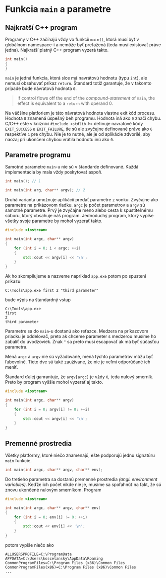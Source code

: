 # Funkcia `main` a parametre

## Najkratší C++ program

Programy v C++ začínajú vždy vo funkcií `main()`, ktorá musí byť v globálnom namespace-i a nemôže byť preťažená (teda musí existovať práve jedna). Najkratší platný C++ program vyzerá takto. 

```cpp
int main() 
{
}
```

`main` je jedná funkcia, ktorá síce má navrátovú hodnotu (typu `int`), ale nemusí obsahuvať príkaz `return`. Štandard totiž garantuje, že v takomto prípade bude návratová hodnota `0`. 

> If control flows off the end of the *compound-statement* of `main`, the effect is equivalent to a `return` with operand 0.

Na väčšine platforiem je táto návratová hodnota vlastne exit kód procesu. Hodnota `0` znamená úspešný beh programu. Hodnota iná ako `0` značí chybu. C/C++ ešte v knižnici `#include <stdlib.h>` definuje navratové kódy `EXIT_SUCCESS` a `EXIT_FAILURE`, tie sú ale zvyčajne definované práve ako `0` respektíve `1` pre chybu. Nie je to nutné, ale je od aplikácie zdvorilé, aby naozaj pri ukončení chybou vrátila hodnotu inú ako `0`. 

## Parametre programu

Samotné parametre `main`-u nie sú v štandarde definované. Každá implementácia by mala vždy poskytovať aspoň. 

```cpp
int main(); // 1

int main(int arg, char** argv); // 2
```

Druhá varianta umožnuje aplikácií predať parametre z vonku. Zvyčajne ako parametre na prikázovom riadku. `argc` je počet parametrov a `argv` sú samotné parametre. Prvý je zvyčajne meno alebo cesta k spustiteľnému súboru, ktorý obsahuje náš program. Jednoduchý program, ktorý vypíše všetky svoje parametre by mohol vyzerať takto. 

```cpp
#include <iostream>

int main(int argc, char** argv)
{
    for (int i = 0; i < argc; ++i)
    {
        std::cout << argv[i] << '\n';
    }
}
```

Ak ho skompilujeme a nazveme napriklad `app.exe` potom po spustení príkazu 

```
C:\Tools\app.exe first 2 "third parameter"
```

bude výpis na štandardný vstup 

```
C:\Tools\app.exe
first
2
third parameter
```

Parametre sa do `main`-u dostanú ako reťazce. Medzera na príkazovom priadku je oddelovač, preto ak chceme parameter s medzerou musíme ho zabaliť do úvodzoviek. Znak `"` sa preto musi escapovať ak má byť súčasťou parametra. 

Mená `argc` a `argv` nie sú vyžadované, mená týchto parametrov môžu byť ľubovolné. Tieto dve sú také zaužívané, že nie je veľmi odporúčané ich meniť. 

Štandard ďalej ganrantuje, že `argv[argc]` je vždy `0`, teda nulový smerník. Preto by program vyššie mohol vyzerať aj takto. 

```cpp
#include <iostream>

int main(int argc, char** argv)
{
    for (int i = 0; argv[i] != 0; ++i)
    {
        std::cout << argv[i] << '\n';
    }
}
```

## Premenné prostredia

Všetky platformy, ktoré niečo znamenajú, ešte podporujú jednu signatúru `main` funkcie. 

```cpp
int main(int argc, char** argv, char** env);
```

Do tretieho parametra sa dostanú premenné prostredia *(angl. environment variables)*. Keďže ich počet nikde nie je, musíme sa spoľahnúť na fakt, že sú znovu ukončené nulovým smerníkom. Program 

```cpp
#include <iostream>

int main(int argc, char** argv, char** env)
{
    for (int i = 0; env[i] != 0; ++i)
    {
        std::cout << env[i] << '\n';
    }
}
```

potom vypiše niečo ako 

```
ALLUSERSPROFILE=C:\ProgramData
APPDATA=C:\Users\koscelansky\AppData\Roaming
CommonProgramFiles=C:\Program Files (x86)\Common Files
CommonProgramFiles(x86)=C:\Program Files (x86)\Common Files
...
```
